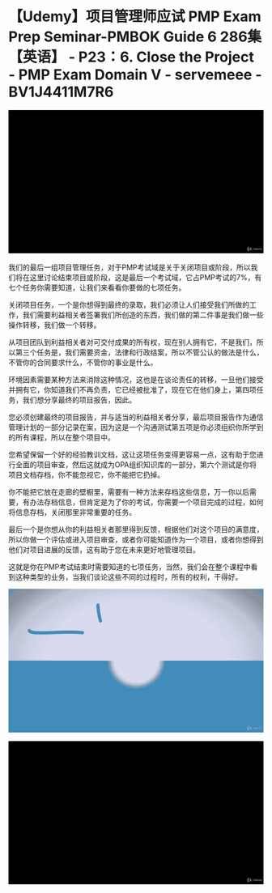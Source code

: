 # 【Udemy】项目管理师应试 PMP Exam Prep Seminar-PMBOK Guide 6  286集【英语】 - P23：6. Close the Project - PMP Exam Domain V - servemeee - BV1J4411M7R6

![](img/638b3849f2cbce80bc8c78137d49431e_0.png)

我们的最后一组项目管理任务，对于PMP考试域是关于关闭项目或阶段，所以我们将在这里讨论结束项目或阶段，这是最后一个考试域，它占PMP考试的7%，有七个任务你需要知道，让我们来看看你要做的七项任务。

关闭项目任务，一个是你想得到最终的录取，我们必须让人们接受我们所做的工作，我们需要利益相关者签署我们所创造的东西，我们做的第二件事是我们做一些操作转移，我们做一个转移。

从项目团队到利益相关者对可交付成果的所有权，现在别人拥有它，不是我们，所以第三个任务是，我们需要资金，法律和行政结案，所以不管公认的做法是什么，不管你的合同要求什么，不管你的事业是什么。

环境因素需要某种方法来消除这种情况，这也是在谈论责任的转移，一旦他们接受并拥有它，你知道我们不再负责，它已经被批准了，现在它在他们身上，第四项任务，我们想分享最终的项目报告，因此。

您必须创建最终的项目报告，并与适当的利益相关者分享，最后项目报告作为通信管理计划的一部分记录在案，因为这是一个沟通测试第五项是你必须组织你所学到的所有课程，所以在整个项目中。

您希望保留一个好的经验教训文档，这让这项任务变得更容易一点，这有助于您进行全面的项目审查，然后这就成为OPA组织知识库的一部分，第六个测试是你将项目文档存档，你不能忽视它，你不能把它扔掉。

你不能把它放在走廊的壁橱里，需要有一种方法来存档这些信息，万一你以后需要，有办法存档信息，但肯定是为了你的考试，你需要一个项目完成的过程，如何将信息存档，关闭那里非常重要的任务。

最后一个是你想从你的利益相关者那里得到反馈，根据他们对这个项目的满意度，所以你做一个评估或进入项目审查，或者你可能知道作为一个项目，或者你想得到他们对项目进展的反馈，这有助于您在未来更好地管理项目。

这就是你在PMP考试结束时需要知道的七项任务，当然，我们会在整个课程中看到这种类型的业务，当我们谈论这些不同的过程时，所有的权利，干得好。



![](img/638b3849f2cbce80bc8c78137d49431e_2.png)

![](img/638b3849f2cbce80bc8c78137d49431e_3.png)